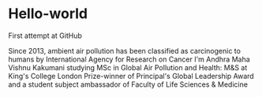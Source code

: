 # Hello-world
First attempt at GitHub

Since 2013, ambient air pollution has been classified as carcinogenic to humans by International Agency for Research on Cancer
I'm Andhra Maha Vishnu Kakumani studying MSc in Global Air Pollution and Health: M&S at King's College London
Prize-winner of Principal's Global Leadership Award and a student subject ambassador of Faculty of Life Sciences & Medicine
